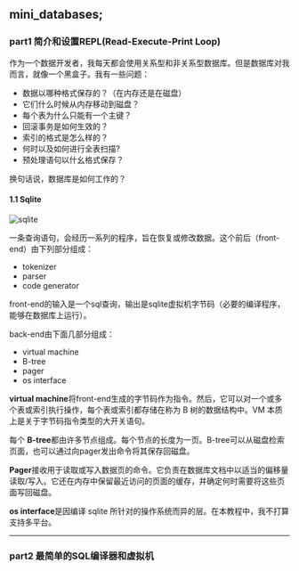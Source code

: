 ## mini_databases;
### part1 简介和设置REPL(Read-Execute-Print Loop)

作为一个数据开发者，我每天都会使用关系型和非关系型数据库。但是数据库对我而言，就像一个黑盒子。我有一些问题：

- 数据以哪种格式保存的？（在内存还是在磁盘）
- 它们什么时候从内存移动到磁盘？
- 每个表为什么只能有一个主键？
- 回滚事务是如何生效的？
- 索引的格式是怎么样的？
- 何时以及如何进行全表扫描?
- 预处理语句以什幺格式保存？

换句话说，数据库是如何工作的？

#### 1.1 Sqlite

![sqlite](https://cdn.jsdelivr.net/gh/maphileas/blog_album@main/img/arch.gif)

一条查询语句，会经历一系列的程序，旨在恢复或修改数据。这个前后（front-end）由下列部分组成：

- tokenizer
- parser
- code generator

front-end的输入是一个sql查询，输出是sqlite虚拟机字节码（必要的编译程序，能够在数据库上运行）。



back-end由下面几部分组成：

- virtual machine
- B-tree
- pager
- os interface

**virtual machine**将front-end生成的字节码作为指令。然后，它可以对一个或多个表或索引执行操作，每个表或索引都存储在称为 B 树的数据结构中。VM 本质上是关于字节码指令类型的大开关语句。

每个 **B-tree**都由许多节点组成。每个节点的长度为一页。B-tree可以从磁盘检索页面，也可以通过向pager发出命令将其保存回磁盘。

**Pager**接收用于读取或写入数据页的命令。它负责在数据库文档中以适当的偏移量读取/写入。它还在内存中保留最近访问的页面的缓存，并确定何时需要将这些页面写回磁盘。

**os interface**是因编译 sqlite 所针对的操作系统而异的层。在本教程中，我不打算支持多平台。

--------------

### part2 最简单的SQL编译器和虚拟机

